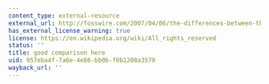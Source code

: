 ```yaml
---
content_type: external-resource
external_url: http://fosswire.com/2007/04/06/the-differences-between-the-gpl-lgpl-and-the-bsd/
has_external_license_warning: true
license: https://en.wikipedia.org/wiki/All_rights_reserved
status: ''
title: good comparison here
uid: 957eba4f-7a6e-4e86-bb0b-f0b1208a3579
wayback_url: ''
---
```

